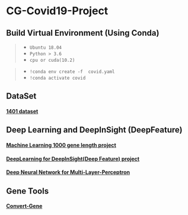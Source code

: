 # CG-Covid19-Project
## Build Virtual Environment (Using Conda)
>* `Ubuntu 18.04`
>* `Python > 3.6`
>* `cpu or cuda(10.2)`

>* `!conda env create -f  covid.yaml`
>* `!conda activate covid`

## DataSet
#### <a href='https://MyQNAP.quickconnect.to/d/s/p0i7nqDHw2vNssB4QI8cRnaDSgUVvpNW/H6lok3r4Cz3gbSqMFC8yKoke1y5TrpXz-bbxgKbZQlQk'> 1401 dataset</a>


## Deep Learning and DeepInSight (DeepFeature)
#### <a href='https://github.com/IlikeBB/CG-Covid19-Project/tree/main/ml(1000)_gene_experiment'> Machine Learning 1000 gene length project</a>
#### <a href='https://github.com/IlikeBB/CG-Covid19-Project/tree/main/deeplearning_gene_eperiment'>DeepLearning for DeepInSight(Deep Feature) project</a>
#### <a href='https://github.com/IlikeBB/CG-Covid19-Project/tree/main/mlp_gene_experiment'>Deep Neural Network for Multi-Layer-Perceptron</a>

## Gene Tools
#### <a href='https://github.com/IlikeBB/Convert-Gene'> Convert-Gene</a>
